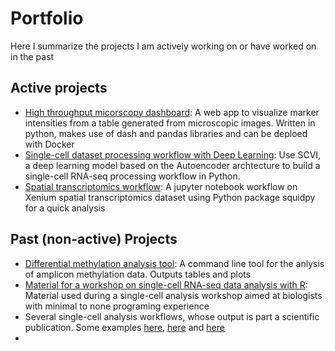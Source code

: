 # Portfolio
Here I summarize the projects I am actively working on or have worked on in the past

## Active projects
* [High throughput micorscopy dashboard](https://github.com/chuvalab/dashboard): A web app to visualize marker intensities from a table generated from microscopic images. Written in python, makes use of dash and pandas libraries and can be deploed with Docker
* [Single-cell dataset processing workflow with Deep Learning](https://github.com/chuvalab/pgclc_scvi): Use SCVI, a deep learning model based on the Autoencoder archtecture to build a single-cell RNA-seq processing workflow in Python. 
* [Spatial transcriptomics workflow](https://github.com/chuvalab/spatial_transcriptomics_exploring/): A jupyter notebook workflow on Xenium spatial transcriptomics dataset using Python package squidpy for a quick analysis


## Past (non-active) Projects
* [Differential methylation analysis tool](https://github.com/johnmous/methylation): A command line tool for the anlysis of amplicon methylation data. Outputs tables and plots
* [Material for a workshop on single-cell RNA-seq data analysis with R](https://github.com/chuvalab/sc_analysis_workshop): Material used during a single-cell analysis workshop aimed at biologists with minimal to none programing experience
* Several single-cell analysis workflows, whose output is part a scientific publication. Some examples [here](https://github.com/chuvalab/embryo_gonads), [here](https://github.com/chuvalab/fibrosis) and [here](https://github.com/johnmous/single_cell-embryo_gonads)
* 
